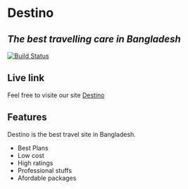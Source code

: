 # Destino
## _The best travelling care in Bangladesh_



[![Build Status](https://travis-ci.org/joemccann/dillinger.svg?branch=master)](https://travis-ci.org/joemccann/dillinger)
## Live link

Feel free to visite our site [Destino]()

## Features
Destino is the best travel site in Bangladesh.

- Best Plans 
- Low cost
- High ratings
- Professional stuffs
- Afordable packages
